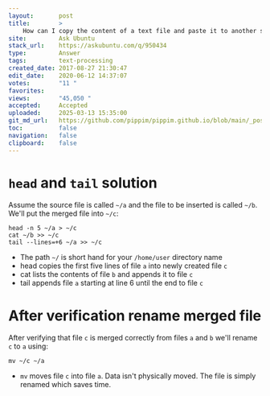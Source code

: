 ```yaml
---
layout:       post
title:        >
    How can I copy the content of a text file and paste it to another starting at a certain line?
site:         Ask Ubuntu
stack_url:    https://askubuntu.com/q/950434
type:         Answer
tags:         text-processing
created_date: 2017-08-27 21:30:47
edit_date:    2020-06-12 14:37:07
votes:        "11 "
favorites:    
views:        "45,050 "
accepted:     Accepted
uploaded:     2025-03-13 15:35:00
git_md_url:   https://github.com/pippim/pippim.github.io/blob/main/_posts/2017/2017-08-27-How-can-I-copy-the-content-of-a-text-file-and-paste-it-to-another-starting-at-a-certain-line_.md
toc:          false
navigation:   false
clipboard:    false
---
```


# `head` and `tail` solution

Assume the source file is called `~/a` and the file to be inserted is called `~/b`. We'll put the merged file into `~/c`:

``` 
head -n 5 ~/a > ~/c
cat ~/b >> ~/c
tail --lines=+6 ~/a >> ~/c
```

- The path `~/` is short hand for your `/home/user` directory name
- head copies the first five lines of file `a` into newly created file `c`
- cat lists the contents of file `b` and appends it to file `c`
- tail appends file `a` starting at line 6 until the end to file `c`

# After verification rename merged file

After verifying that file `c` is merged correctly from files `a` and `b` we'll rename `c` to `a` using:

``` 
mv ~/c ~/a
```

- `mv` moves file `c` into file `a`. Data isn't physically moved. The file is simply renamed which saves time.

